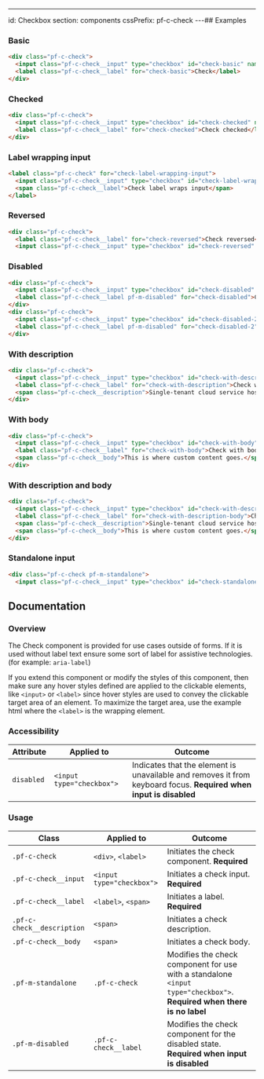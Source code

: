 ---
id: Checkbox
section: components
cssPrefix: pf-c-check
---## Examples

### Basic

```html
<div class="pf-c-check">
  <input class="pf-c-check__input" type="checkbox" id="check-basic" name="check-basic" />
  <label class="pf-c-check__label" for="check-basic">Check</label>
</div>
```

### Checked

```html
<div class="pf-c-check">
  <input class="pf-c-check__input" type="checkbox" id="check-checked" name="check-checked" checked />
  <label class="pf-c-check__label" for="check-checked">Check checked</label>
</div>
```

### Label wrapping input

```html
<label class="pf-c-check" for="check-label-wrapping-input">
  <input class="pf-c-check__input" type="checkbox" id="check-label-wrapping-input" name="check-label-wrapping-input" />
  <span class="pf-c-check__label">Check label wraps input</span>
</label>
```

### Reversed

```html
<div class="pf-c-check">
  <label class="pf-c-check__label" for="check-reversed">Check reversed</label>
  <input class="pf-c-check__input" type="checkbox" id="check-reversed" name="check-reversed" /></div>
```

### Disabled

```html
<div class="pf-c-check">
  <input class="pf-c-check__input" type="checkbox" id="check-disabled" name="check-disabled" disabled />
  <label class="pf-c-check__label pf-m-disabled" for="check-disabled">Check disabled</label>
</div>
<div class="pf-c-check">
  <input class="pf-c-check__input" type="checkbox" id="check-disabled-2" name="check-disabled-2" checked disabled />
  <label class="pf-c-check__label pf-m-disabled" for="check-disabled-2">Check disabled checked</label>
</div>
```

### With description

```html
<div class="pf-c-check">
  <input class="pf-c-check__input" type="checkbox" id="check-with-description" name="check-with-description" />
  <label class="pf-c-check__label" for="check-with-description">Check with description</label>
  <span class="pf-c-check__description">Single-tenant cloud service hosted and managed by Red Hat that offers high-availability enterprise-grade clusters in a virtual private cloud on AWS od GCP.</span>
</div>
```

### With body

```html
<div class="pf-c-check">
  <input class="pf-c-check__input" type="checkbox" id="check-with-body" name="check-with-body" />
  <label class="pf-c-check__label" for="check-with-body">Check with body</label>
  <span class="pf-c-check__body">This is where custom content goes.</span>
</div>
```

### With description and body

```html
<div class="pf-c-check">
  <input class="pf-c-check__input" type="checkbox" id="check-with-description-body" name="check-with-description-body" />
  <label class="pf-c-check__label" for="check-with-description-body">Check with description and body</label>
  <span class="pf-c-check__description">Single-tenant cloud service hosted and managed by Red Hat that offers high-availability enterprise-grade clusters in a virtual private cloud on AWS od GCP.</span>
  <span class="pf-c-check__body">This is where custom content goes.</span>
</div>
```

### Standalone input

```html
<div class="pf-c-check pf-m-standalone">
  <input class="pf-c-check__input" type="checkbox" id="check-standalone-input" name="check-standalone-input" aria-label="Standalone input" /></div>
```

## Documentation

### Overview

The Check component is provided for use cases outside of forms. If it is used without label text ensure some sort of label for assistive technologies. (for example: `aria-label`)

If you extend this component or modify the styles of this component, then make sure any hover styles defined are applied to the clickable elements, like `<input>` or `<label>` since hover styles are used to convey the clickable target area of an element. To maximize the target area, use the example html where the `<label>` is the wrapping element.

### Accessibility

| Attribute  | Applied to                | Outcome                                                                                                           |
| ---------- | ------------------------- | ----------------------------------------------------------------------------------------------------------------- |
| `disabled` | `<input type="checkbox">` | Indicates that the element is unavailable and removes it from keyboard focus. **Required when input is disabled** |

### Usage

| Class                      | Applied to                | Outcome                                                                                                               |
| -------------------------- | ------------------------- | --------------------------------------------------------------------------------------------------------------------- |
| `.pf-c-check`              | `<div>`, `<label>`        | Initiates the check component. **Required**                                                                           |
| `.pf-c-check__input`       | `<input type="checkbox">` | Initiates a check input. **Required**                                                                                 |
| `.pf-c-check__label`       | `<label>`, `<span>`       | Initiates a label. **Required**                                                                                       |
| `.pf-c-check__description` | `<span>`                  | Initiates a check description.                                                                                        |
| `.pf-c-check__body`        | `<span>`                  | Initiates a check body.                                                                                               |
| `.pf-m-standalone`         | `.pf-c-check`             | Modifies the check component for use with a standalone `<input type="checkbox">`. **Required when there is no label** |
| `.pf-m-disabled`           | `.pf-c-check__label`      | Modifies the check component for the disabled state. **Required when input is disabled**                              |
